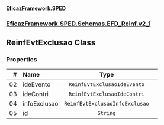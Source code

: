 #### [EficazFramework.SPED](EficazFrameworkSPED.md 'EficazFramework SPED')
### [EficazFramework.SPED.Schemas.EFD_Reinf.v2_1](EficazFramework.SPED.Schemas.EFD_Reinf.v2_1.md 'EficazFramework.SPED.Schemas.EFD_Reinf.v2_1')

## ReinfEvtExclusao Class
### Properties

| # | Name | Type | |
| ---: | :--- | :---: | :--- |
| 02 | ideEvento | `ReinfEvtExclusaoIdeEvento` |  |
| 03 | ideContri | `ReinfEvtExclusaoIdeContri` |  |
| 04 | infoExclusao | `ReinfEvtExclusaoInfoExclusao` |  |
| 05 | id | `String` |  |
